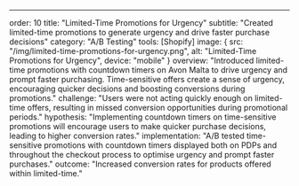 ---
order: 10
title: "Limited-Time Promotions for Urgency"
subtitle: "Created limited-time promotions to generate urgency and drive faster purchase decisions"
category: "A/B Testing"
tools: [Shopify]
image: {
    src: "/img/limited-time-promotions-for-urgency.png",
    alt: "Limited-Time Promotions for Urgency",
    device: "mobile"
}
overview: "Introduced limited-time promotions with countdown timers on Avon Malta to drive urgency and prompt faster purchasing. Time-sensitive offers create a sense of urgency, encouraging quicker decisions and boosting conversions during promotions."
challenge: "Users were not acting quickly enough on limited-time offers, resulting in missed conversion opportunities during promotional periods."
hypothesis: "Implementing countdown timers on time-sensitive promotions will encourage users to make quicker purchase decisions, leading to higher conversion rates."
implementation: "A/B tested time-sensitive promotions with countdown timers displayed both on PDPs and throughout the checkout process to optimise urgency and prompt faster purchases."
outcome: "Increased conversion rates for products offered within limited-time."